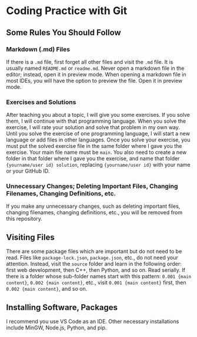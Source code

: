 # Coding Practice with Git

## Some Rules You Should Follow

### Markdown (.md) Files
If there is a `.md` file, first forget all other files and visit the `.md` file. It is usually named `README.md` or `readme.md`. Never open a markdown file in the editor; instead, open it in preview mode. When opening a markdown file in most IDEs, you will have the option to preview the file. Open it in preview mode.

### Exercises and Solutions
After teaching you about a topic, I will give you some exercises. If you solve them, I will continue with that programming language. When you solve the exercise, I will rate your solution and solve that problem in my own way. Until you solve the exercise of one programming language, I will start a new language or add files in other languages. Once you solve your exercise, you must put the solved exercise file in the same folder where I gave you the exercise. Your main file name must be `main`. You also need to create a new folder in that folder where I gave you the exercise, and name that folder `{yourname/user id} solution`, replacing `{yourname/user id}` with your name or your GitHub ID.

### Unnecessary Changes; Deleting Important Files, Changing Filenames, Changing Definitions, etc.
If you make any unnecessary changes, such as deleting important files, changing filenames, changing definitions, etc., you will be removed from this repository.

## Visiting Files
There are some package files which are important but do not need to be read. Files like `package-lock.json`, `package.json`, etc., do not need your attention. Instead, visit the `source` folder and learn in the following order: first web development, then C++, then Python, and so on. Read serially. If there is a folder whose sub-folder names start with this pattern: `0.001 {main content}`, `0.002 {main content}`, etc., visit `0.001 {main content}` first, then `0.002 {main content}`, and so on.

## Installing Software, Packages
I recommend you use VS Code as an IDE. Other necessary installations include MinGW, Node.js, Python, and pip.